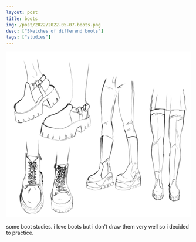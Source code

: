 ```yaml
---
layout: post
title: boots
img: /post/2022/2022-05-07-boots.png
desc: ["Sketches of differend boots"]
tags: ["studies"]
---
```


![4 sketches of differend boots, all with a high platform and faux leather texture.](/assets/img/post/2022/2022-05-07-boots.png)

some boot studies. i love boots but i don't draw them very well so i decided to practice.
